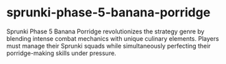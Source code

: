 # sprunki-phase-5-banana-porridge
Sprunki Phase 5 Banana Porridge revolutionizes the strategy genre by blending intense combat mechanics with unique culinary elements. Players must manage their Sprunki squads while simultaneously perfecting their porridge-making skills under pressure.
